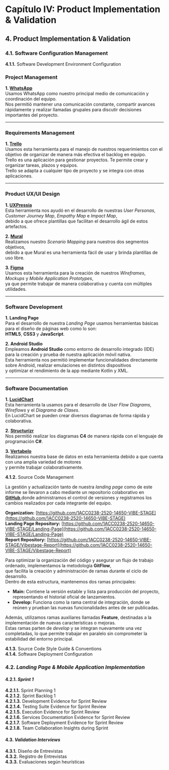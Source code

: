 # Capítulo IV: Product Implementation & Validation

## 4. Product Implementation & Validation

### 4.1. Software Configuration Management
**4.1.1.** Software Development Environment Configuration  
### Project Management  
**1. [WhatsApp](https://www.whatsapp.com/)**  
Usamos WhatsApp como nuestro principal medio de comunicación y coordinación del equipo.  
Nos permitió mantener una comunicación constante, compartir avances rápidamente y realizar llamadas grupales para discutir decisiones importantes del proyecto.  

---

### Requirements Management  
**1. [Trello](https://trello.com/)**  
Usamos esta herramienta para el manejo de nuestros requerimientos con el objetivo de organizar de manera más efectiva el backlog en equipo.  
Trello es una aplicación para gestionar proyectos. Te permite crear y organizar tareas, plazos y equipos.  
Trello se adapta a cualquier tipo de proyecto y se integra con otras aplicaciones.  

---

### Product UX/UI Design  
**1. [UXPressia](https://uxpressia.com/)**  
Esta herramienta nos ayudó en el desarrollo de nuestras *User Personas*, *Customer Journey Map*, *Empathy Map* e *Impact Map*,  
debido a que ofrece plantillas que facilitan el desarrollo ágil de estos artefactos.  

**2. [Mural](https://www.mural.co/)**  
Realizamos nuestro *Scenario Mapping* para nuestros dos segmentos objetivos,  
debido a que Mural es una herramienta fácil de usar y brinda plantillas de uso libre.  

**3. [Figma](https://www.figma.com/)**  
Usamos esta herramienta para la creación de nuestros *Wireframes*, *Mockups* y *Mobile Application Prototypes*,  
ya que permite trabajar de manera colaborativa y cuenta con múltiples utilidades.  

---

### Software Development  
**1. Landing Page**  
Para el desarrollo de nuestra *Landing Page* usamos herramientas básicas para el diseño de páginas web como lo son:  
**HTML5**, **CSS3** y **JavaScript**.  

**2. Android Studio**  
Empleamos **Android Studio** como entorno de desarrollo integrado (IDE) para la creación y prueba de nuestra aplicación móvil nativa.  
Esta herramienta nos permitió implementar funcionalidades directamente sobre Android, realizar emulaciones en distintos dispositivos  
y optimizar el rendimiento de la app mediante Kotlin y XML.  

---

### Software Documentation  
**1. [LucidChart](https://lucid.app/)**  
Esta herramienta la usamos para el desarrollo de *User Flow Diagrams*, *Wireflows* y el *Diagrama de Clases*.  
En LucidChart se pueden crear diversos diagramas de forma rápida y colaborativa.  

**2. [Structurizr](https://www.structurizr.com/)**  
Nos permitió realizar los diagramas **C4** de manera rápida con el lenguaje de programación **C#**.  

**3. [Vertabelo](https://vertabelo.com/)**  
Realizamos nuestra base de datos en esta herramienta debido a que cuenta con una amplia variedad de motores  
y permite trabajar colaborativamente.  

**4.1.2.** Source Code Management  

La gestión y actualización tanto de nuestra *landing page* como de este informe se llevaron a cabo mediante un repositorio colaborativo en **[GitHub](https://github.com/)**,donde administramos el control de versiones y registramos los cambios realizados por cada integrante del equipo. 

**Organization:** [https://github.com/1ACC0238-2520-14650-VIBE-STAGE](https://github.com/1ACC0238-2520-14650-VIBE-STAGE)  
**Landing Page Repository:** [https://github.com/1ACC0238-2520-14650-VIBE-STAGE/Landing-Page](https://github.com/1ACC0238-2520-14650-VIBE-STAGE/Landing-Page)  
**Report Repository:** [https://github.com/1ACC0238-2520-14650-VIBE-STAGE/Vibestage-Report](https://github.com/1ACC0238-2520-14650-VIBE-STAGE/Vibestage-Report)

Para optimizar la organización del código y asegurar un flujo de trabajo ordenado, implementamos la metodología **GitFlow**,  
que facilita la creación y administración de ramas durante el ciclo de desarrollo.  
Dentro de esta estructura, mantenemos dos ramas principales:  

- **Main:** Contiene la versión estable y lista para producción del proyecto, representando el historial oficial de lanzamientos.  
- **Develop:** Funciona como la rama central de integración, donde se reúnen y prueban las nuevas funcionalidades antes de ser publicadas.  

Además, utilizamos ramas auxiliares llamadas **Feature**, destinadas a la implementación de nuevas características o mejoras.  
Estas ramas parten de *develop* y se integran nuevamente una vez completadas, lo que permite trabajar en paralelo sin comprometer la estabilidad del entorno principal.  

**4.1.3.** Source Code Style Guide & Conventions  
**4.1.4.** Software Deployment Configuration  

### 4.2. *Landing Page & Mobile Application Implementation*
#### 4.2.1. *Sprint 1*
**4.2.1.1.** Sprint Planning 1  
**4.2.1.2.** Sprint Backlog 1  
**4.2.1.3.** Development Evidence for Sprint Review  
**4.2.1.4.** Testing Suite Evidence for Sprint Review  
**4.2.1.5.** Execution Evidence for Sprint Review  
**4.2.1.6.** Services Documentation Evidence for Sprint Review  
**4.2.1.7.** Software Deployment Evidence for Sprint Review  
**4.2.1.8.** Team Collaboration Insights during Sprint  

#### 4.3. *Validation Interviews*
**4.3.1.** Diseño de Entrevistas  
**4.3.2.** Registro de Entrevistas  
**4.3.3.** Evaluaciones según heurísticas  
